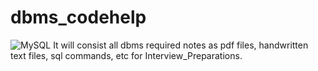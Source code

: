 # dbms_codehelp
![MySQL](https://img.shields.io/badge/-MySQL-black?style=flat-square&logo=mysql)
It will consist all dbms required notes as pdf files, handwritten text files, sql commands, etc for Interview_Preparations. 
